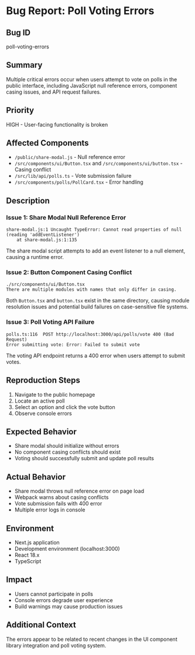 # Bug Report: Poll Voting Errors

## Bug ID
poll-voting-errors

## Summary
Multiple critical errors occur when users attempt to vote on polls in the public interface, including JavaScript null reference errors, component casing issues, and API request failures.

## Priority
HIGH - User-facing functionality is broken

## Affected Components
- `/public/share-modal.js` - Null reference error
- `/src/components/ui/Button.tsx` and `/src/components/ui/button.tsx` - Casing conflict
- `/src/lib/api/polls.ts` - Vote submission failure
- `/src/components/polls/PollCard.tsx` - Error handling

## Description

### Issue 1: Share Modal Null Reference Error
```
share-modal.js:1 Uncaught TypeError: Cannot read properties of null (reading 'addEventListener')
    at share-modal.js:1:135
```
The share modal script attempts to add an event listener to a null element, causing a runtime error.

### Issue 2: Button Component Casing Conflict
```
./src/components/ui/Button.tsx
There are multiple modules with names that only differ in casing.
```
Both `Button.tsx` and `button.tsx` exist in the same directory, causing module resolution issues and potential build failures on case-sensitive file systems.

### Issue 3: Poll Voting API Failure
```
polls.ts:116  POST http://localhost:3000/api/polls/vote 400 (Bad Request)
Error submitting vote: Error: Failed to submit vote
```
The voting API endpoint returns a 400 error when users attempt to submit votes.

## Reproduction Steps
1. Navigate to the public homepage
2. Locate an active poll
3. Select an option and click the vote button
4. Observe console errors

## Expected Behavior
- Share modal should initialize without errors
- No component casing conflicts should exist
- Voting should successfully submit and update poll results

## Actual Behavior
- Share modal throws null reference error on page load
- Webpack warns about casing conflicts
- Vote submission fails with 400 error
- Multiple error logs in console

## Environment
- Next.js application
- Development environment (localhost:3000)
- React 18.x
- TypeScript

## Impact
- Users cannot participate in polls
- Console errors degrade user experience
- Build warnings may cause production issues

## Additional Context
The errors appear to be related to recent changes in the UI component library integration and poll voting system.